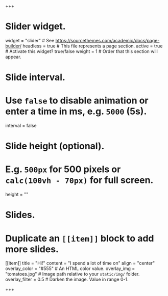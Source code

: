 +++
# Slider widget.
widget = "slider"  # See https://sourcethemes.com/academic/docs/page-builder/
headless = true  # This file represents a page section.
active = true  # Activate this widget? true/false
weight = 1  # Order that this section will appear.

# Slide interval.
# Use `false` to disable animation or enter a time in ms, e.g. `5000` (5s).
interval = false

# Slide height (optional).
# E.g. `500px` for 500 pixels or `calc(100vh - 70px)` for full screen.
height = ""

# Slides.
# Duplicate an `[[item]]` block to add more slides.


[[item]]
  title = "Hi!"
  content = "I spend a lot of time on"
  align = "center"
  overlay_color = "#555"  # An HTML color value.
  overlay_img = "tomatoes.jpg"  # Image path relative to your `static/img/` folder.
  overlay_filter = 0.5  # Darken the image. Value in range 0-1.

+++
